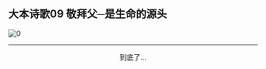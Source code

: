 
## 大本诗歌09 敬拜父─是生命的源头

<img alt="0" data-original="/data/d0097/0">

---

<p style="text-align: center">到底了...</p>

<script src="/js/dist-view.js"></script>
